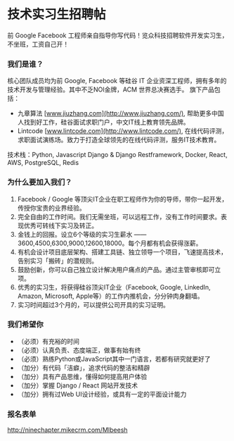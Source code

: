 # 技术实习生招聘帖
前 Google Facebook 工程师亲自指导你写代码！览众科技招聘软件开发实习生，不坐班，工资自己开！

### 我们是谁？
核心团队成员均为前 Google, Facebook 等硅谷 IT 企业资深工程师，拥有多年的技术开发与管理经验。其中不乏NOI金牌，ACM 世界总决赛选手。
旗下产品包括：
- 九章算法 [﻿www.jiuzhang.com﻿](http://www.jiuzhang.com/),
帮助更多中国人找到好工作，硅谷面试求职门户，中文IT线上教育领先品牌。
- Lintcode [﻿www.lintcode.com﻿](http://www.lintcode.com/),
在线代码评测，求职面试演练场。致力于打造全球领先的在线代码评测，服务IT技术教育。

技术栈：Python, Javascript
Django & Django Restframework, Docker, React, AWS, PostgreSQL, Redis

### 为什么要加入我们？
1. Facebook / Google 等顶尖IT企业在职工程师作为你的导师，带你一起开发，传授你宝贵的业界经验。
2. 完全自由的工作时间。我们无需坐班，可以远程工作，没有工作时间要求。表现优秀可转线下实习及转正。
3. 金钱上的回报。设立6个等级的实习生薪水 —— 3600,4500,6300,9000,12600,18000。每个月都有机会获得涨薪。
4. 有机会设计项目底层架构、搭建工具链、独立领导一个项目，飞速提高技术，告别实习「搬砖」的潜规则。
5. 鼓励创新，你可以自己独立设计解决用户痛点的产品。通过主管审核即可立项。
6. 优秀的实习生，将获得硅谷顶尖IT企业（Facebook, Google, LinkedIn, Amazon, Microsoft, Apple等）的工作内推机会，分分钟肉身翻墙。
7. 实习时间超过3个月的，可以提供公司开具的实习证明。

### 我们希望你
- （必须）有充裕的时间
- （必须）认真负责、态度端正，做事有始有终
- （必须）熟练Python或JavaScript其中一门语言，若都有研究就更好了
- （加分）有代码「洁癖」，追求代码的整洁和精辟
- （加分）具有产品思维，懂得如何提高用户体验
- （加分）掌握 Django / React 网站开发技术
- （加分）拥有过Web UI设计经验，或具有一定的平面设计能力

### 报名表单
﻿http://ninechapter.mikecrm.com/MIbeesh﻿
